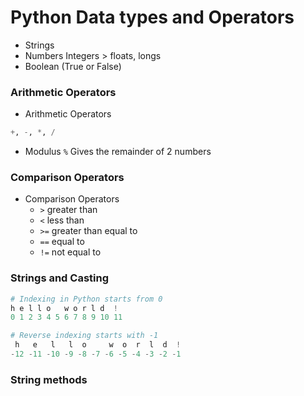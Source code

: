 # Python Data types and Operators
- Strings
- Numbers Integers > floats, longs
- Boolean (True or False)

### Arithmetic Operators
- Arithmetic Operators
```python
+, -, *, /
```
- Modulus
```%``` Gives the remainder of 2 numbers
  
### Comparison Operators
- Comparison Operators<br /> 
  * `>` greater than 
  * `<` less than
  * `>=` greater than equal to
  * `==` equal to
  * `!=` not equal to
    
### Strings and Casting
```python
# Indexing in Python starts from 0
h e l l o   w o r l d  !
0 1 2 3 4 5 6 7 8 9 10 11

# Reverse indexing starts with -1
 h   e   l   l  o     w  o  r  l  d  !
-12 -11 -10 -9 -8 -7 -6 -5 -4 -3 -2 -1
```

### String methods
